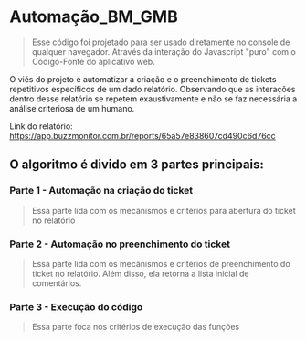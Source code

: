 # Automação_BM_GMB
>Esse código foi projetado para ser usado diretamente no console de qualquer navegador. Através da interação do Javascript "puro" com o Código-Fonte do aplicativo web.

O viés do projeto é automatizar a criação e o preenchimento de tickets repetitivos específicos de um dado relatório. Observando que as interações dentro desse relatório se repetem exaustivamente e não se faz necessária a análise criteriosa de um humano.

Link do relatório: https://app.buzzmonitor.com.br/reports/65a57e838607cd490c6d76cc

## O algoritmo é divido em 3 partes principais:

### Parte 1 - Automação na criação do ticket
>Essa parte lida com os mecânismos e critérios para abertura do ticket no relatório

### Parte 2 - Automação no preenchimento do ticket
>Essa parte lida com os mecânismos e critérios de preenchimento do ticket no relatório. Além disso, ela retorna a lista inicial de comentários.

### Parte 3 - Execução do código
>Essa parte foca nos critérios de execução das funções

